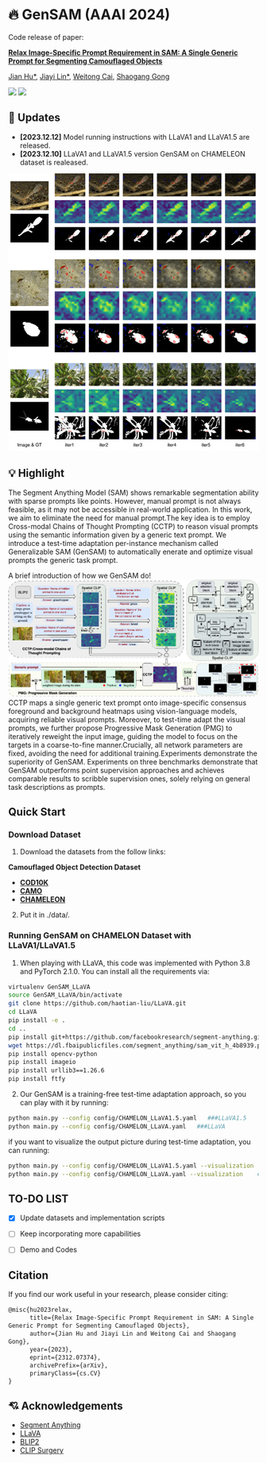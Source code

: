 # :fire: GenSAM (AAAI 2024)

Code release of paper:

[**Relax Image-Specific Prompt Requirement in SAM: A Single Generic Prompt for Segmenting Camouflaged Objects**](https://arxiv.org/abs/)

[Jian Hu*](https://lwpyh.github.io/), [Jiayi Lin*](https://jylin8100.github.io/), [Weitong Cai](https://lvgd.github.io/), [Shaogang Gong](http://www.eecs.qmul.ac.uk/~sgg/)

<a href='https://arxiv.org/abs/2312.07374'><img src='https://img.shields.io/badge/ArXiv-2312.07374-red' /></a> 
<a href='https://lwpyh.github.io/GenSAM/'><img src='https://img.shields.io/badge/Project-Page-Green'></a>

## :rocket: Updates
* **[2023.12.12]** Model running instructions with LLaVA1 and LLaVA1.5 are released.
* **[2023.12.10]** LLaVA1 and LLaVA1.5 version GenSAM on CHAMELEON dataset is realeased.

<img src='supp_cod.png'>

## :bulb: Highlight

The Segment Anything Model (SAM) shows remarkable segmentation ability with sparse prompts like points. However, manual prompt is not always feasible, as it may not be accessible in real-world application. In this work, we aim to eliminate the need for manual prompt.The key idea is to employ Cross-modal Chains of Thought Prompting (CCTP) to reason visual prompts using the semantic information given by a generic text prompt. We introduce a test-time adaptation per-instance mechanism called Generalizable SAM (GenSAM) to automatically enerate and optimize visual prompts the generic task prompt.

A brief introduction of how we GenSAM do!
<img src='AIG_framework_v2.png'>
CCTP maps a single generic text prompt onto image-specific consensus foreground and background heatmaps using vision-language models, acquiring reliable visual prompts. Moreover, to test-time adapt the visual prompts, we further propose Progressive Mask Generation (PMG) to iteratively reweight the input image, guiding the model to focus on the targets in a coarse-to-fine manner.Crucially, all network parameters are fixed, avoiding the need for additional training.Experiments demonstrate the superiority of GenSAM. Experiments on three benchmarks demonstrate that GenSAM outperforms point supervision approaches and achieves comparable results to scribble supervision ones, solely relying on general task descriptions as prompts.     

## Quick Start
<!-- The prompt-dialogue of varies abilities are saved in [dataset](https://github.com/crystraldo/StableLLAVA/tree/main/dataset). -->

<!-- The synthesized prompt-dialogue datasets of various abilities are saved in [dataset](https://github.com/crystraldo/StableLLAVA/tree/main/dataset). Please follow the steps below to generate datasets with LLaVA format. -->

<!-- 1. Use [SD-XL](https://github.com/crystraldo/StableLLAVA/blob/main/stable_diffusion.py) to generate images as training images. It will take ~13s to generate one image on V100.-->
<!-- python stable_diffusion.py --prompt_path dataset/animal.json --save_path train_set/animal/-->
<!-- 2. Use [data_to_llava](https://github.com/crystraldo/StableLLAVA/blob/main/data_to_llava.py) to convert dataset format for LLaVA model training. -->
<!-- ```
python data_to_llava.py --image_path train_set/ --prompt_path dataset/ --save_path train_ano/
``` -->

### Download Dataset
1. Download the datasets from the follow links:
   
**Camouflaged Object Detection Dataset**
- **[COD10K](https://github.com/DengPingFan/SINet/)**
- **[CAMO](https://drive.google.com/open?id=1h-OqZdwkuPhBvGcVAwmh0f1NGqlH_4B6)**
- **[CHAMELEON](https://www.polsl.pl/rau6/datasets/)**
2. Put it in ./data/.
### Running GenSAM on CHAMELON Dataset with LLaVA1/LLaVA1.5
1. When playing with LLaVA, this code was implemented with Python 3.8 and PyTorch 2.1.0. You can install all the requirements via:
```bash
virtualenv GenSAM_LLaVA
source GenSAM_LLaVA/bin/activate
git clone https://github.com/haotian-liu/LLaVA.git
cd LLaVA
pip install -e .
cd ..
pip install git+https://github.com/facebookresearch/segment-anything.git
wget https://dl.fbaipublicfiles.com/segment_anything/sam_vit_h_4b8939.pth
pip install opencv-python
pip install imageio
pip install urllib3==1.26.6
pip install ftfy
```
2. Our GenSAM is a training-free test-time adaptation approach, so you can play with it by running:
```bash
python main.py --config config/CHAMELON_LLaVA1.5.yaml   ###LLaVA1.5
python main.py --config config/CHAMELON_LLaVA.yaml   ###LLaVA
```
if you want to visualize the output picture during test-time adaptation, you can running:
```bash
python main.py --config config/CHAMELON_LLaVA1.5.yaml --visualization    ###LLaVA1.5
python main.py --config config/CHAMELON_LLaVA.yaml --visualization    ###LLaVA
```

 ## TO-DO LIST
- [x] Update datasets and implementation scripts
- [ ] Keep incorporating more capabilities
- [ ] Demo and Codes


## Citation

If you find our work useful in your research, please consider citing:

```
@misc{hu2023relax,
      title={Relax Image-Specific Prompt Requirement in SAM: A Single Generic Prompt for Segmenting Camouflaged Objects}, 
      author={Jian Hu and Jiayi Lin and Weitong Cai and Shaogang Gong},
      year={2023},
      eprint={2312.07374},
      archivePrefix={arXiv},
      primaryClass={cs.CV}
}
```

## :cupid: Acknowledgements

- [Segment Anything](https://github.com/facebookresearch/segment-anything)
- [LLaVA](https://github.com/haotian-liu/LLaVA)
- [BLIP2](https://github.com/salesforce/LAVIS/tree/main/projects/blip2)
- [CLIP Surgery](https://github.com/xmed-lab/CLIP_Surgery)

